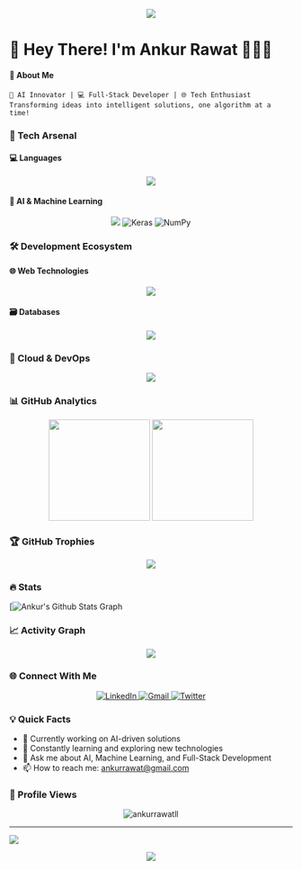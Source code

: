 
<p align="center">
    <img src="https://capsule-render.vercel.app/api?type=waving&color=gradient&height=100&section=header"/>
</p>
 <h1>🌟 Hey There! I'm Ankur Rawat 👨‍💻🚀
</h1> 
<h4>📌 About Me  </h4>


```
🧠 AI Innovator | 💻 Full-Stack Developer | 🌐 Tech Enthusiast
Transforming ideas into intelligent solutions, one algorithm at a time!
```

### 🔬 Tech Arsenal

#### 💻 Languages
<p align="center">
    <img src="https://skillicons.dev/icons?i=python,javascript,java,dart,r,julia" />
</p>

#### 🤖 AI & Machine Learning
<p align="center">
    <img src="https://skillicons.dev/icons?i=tensorflow,pytorch,sklearn,pytorch" />
    <img alt="Keras" src="https://img.shields.io/badge/Keras-%23D00000.svg?style=for-the-badge&logo=Keras&logoColor=white">
    <img alt="NumPy" src="https://img.shields.io/badge/numpy-%23013243.svg?style=for-the-badge&logo=numpy&logoColor=white">
</p>

### 🛠 Development Ecosystem

#### 🌐 Web Technologies
<p align="center">
    <img src="https://skillicons.dev/icons?i=react,html,css,tailwind,bootstrap,django" />
</p>

#### 🗃 Databases
<p align="center">
    <img src="https://skillicons.dev/icons?i=mysql,mongodb,postgres,sqlite" />
</p>

### 🚀 Cloud & DevOps
<p align="center">
    <img src="https://skillicons.dev/icons?i=aws,firebase,heroku,docker,git,github" />
</p>

### 📊 GitHub Analytics
<p align="center">
    <img height="180em" src="https://github-readme-stats.vercel.app/api?username=ankurrawatll&show_icons=true&theme=tokyonight&include_all_commits=true&count_private=true"/>
    <img height="180em" src="https://github-readme-stats.vercel.app/api/top-langs/?username=ankurrawatll&layout=compact&langs_count=7&theme=tokyonight"/>
</p>

### 🏆 GitHub Trophies
<p align="center">
    <img src="https://github-profile-trophy.vercel.app/?username=ankurrawatll&theme=tokyonight&no-frame=true&row=1&column=7" />
</p>

### 🔥 Stats

[![Ankur's Github Stats Graph](https://github-profile-summary-cards.vercel.app/api/cards/profile-details?username=ankurrawatll&theme=radical&hide_border=true)


### 📈 Activity Graph
<p align="center">
    <img src="https://activity-graph.herokuapp.com/graph?username=ankurrawatll&theme=react-dark" />
</p>

### 🌐 Connect With Me
<p align="center">
    <a href="https://linkedin.com/in/ankurrawat" target="_blank">
        <img alt="LinkedIn" src="https://img.shields.io/badge/LinkedIn-0077B5?style=for-the-badge&logo=linkedin&logoColor=white"/>
    </a>
    <a href="mailto:ankurrawat@gmail.com" target="_blank">
        <img alt="Gmail" src="https://img.shields.io/badge/Gmail-D14836?style=for-the-badge&logo=gmail&logoColor=white"/>
    </a>
    <a href="https://twitter.com/ankurrawat" target="_blank">
        <img alt="Twitter" src="https://img.shields.io/badge/Twitter-1DA1F2?style=for-the-badge&logo=twitter&logoColor=white"/>
    </a>
</p>

### 💡 Quick Facts
- 🔭 Currently working on AI-driven solutions
- 🌱 Constantly learning and exploring new technologies
- 💬 Ask me about AI, Machine Learning, and Full-Stack Development
- 📫 How to reach me: ankurrawat@gmail.com

### 🎨 Profile Views
<p align="center"> 
    <img src="https://komarev.com/ghpvc/?username=ankurrawatll&label=Profile%20views&color=0e75b6&style=flat" alt="ankurrawatll" /> 
</p>

---
<p> <img src ="https://cdn.qwiklabs.com/RiB%2FxJsrAucb%2FjJFO9cVLycyeO9qOV2CwldsWo%2FM0OE%3D" />
</p>

<p align="center">
    <img src="https://capsule-render.vercel.app/api?type=waving&color=gradient&height=100&section=footer"/>
</p>


